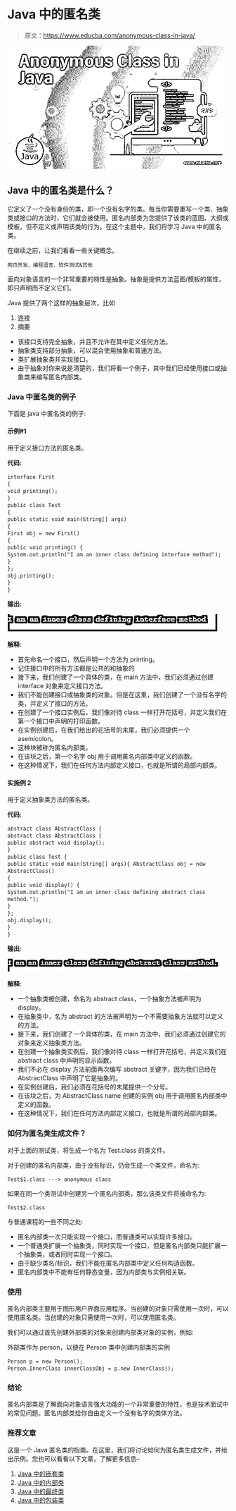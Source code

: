 # Java 中的匿名类

> 原文：<https://www.educba.com/anonymous-class-in-java/>

![Anonymous Class in Java](img/4a8146c62dc5e233637ac38da6afacb2.png)



## Java 中的匿名类是什么？

它定义了一个没有身份的类，即一个没有名字的类。每当你需要重写一个类、抽象类或接口的方法时，它们就会被使用。匿名内部类为您提供了该类的蓝图、大纲或模板，但不定义或声明该类的行为。在这个主题中，我们将学习 Java 中的匿名类。

在继续之前，让我们看看一些关键概念。

<small>网页开发、编程语言、软件测试&其他</small>

面向对象语言的一个非常重要的特性是抽象。抽象是提供方法蓝图/模板的属性，即只声明而不定义它们。

Java 提供了两个这样的抽象层次，比如

1.  连接
2.  摘要

*   该接口支持完全抽象，并且不允许在其中定义任何方法。
*   抽象类支持部分抽象，可以混合使用抽象和普通方法。
*   类扩展抽象类并实现接口。
*   由于抽象对你来说是清楚的，我们将看一个例子，其中我们已经使用接口或抽象类来编写匿名内部类。

### Java 中匿名类的例子

下面是 java 中匿名类的例子:

#### 示例#1

用于定义接口方法的匿名类。

**代码:**

```
interface First
{
void printing();
}
public class Test
{
public static void main(String[] args)
{
First obj = new First()
{
public void printing() {
System.out.println("I am an inner class defining interface method");
}
};
obj.printing();
}
}
```

**输出:**

![Anonymous Class in Java output 1](img/39d84c137761328b905d673eea8ffdae.png)



**解释**:

*   首先命名一个接口，然后声明一个方法为 printing。
*   记住接口中的所有方法都是公共的和抽象的
*   接下来，我们创建了一个具体的类，在 main 方法中，我们必须通过创建 interface 对象来定义接口方法。
*   我们不能创建接口或抽象类的对象。但是在这里，我们创建了一个没有名字的类，并定义了接口的方法。
*   在创建了一个接口实例后，我们像对待 class 一样打开花括号，并定义我们在第一个接口中声明的打印函数。
*   在实例创建后，在我们给出的花括号的末尾，我们必须提供一个 asemicolon。
*   这种块被称为匿名内部类。
*   在该块之后，第一个名字 obj 用于调用匿名内部类中定义的函数。
*   在这种情况下，我们在任何方法内部定义接口，也就是所谓的局部内部类。

#### 实施例 2

用于定义抽象类方法的匿名类。

**代码:**

```
abstract class AbstractClass {
abstract class AbstractClass {
public abstract void display();
}
public class Test {
public static void main(String[] args){ AbstractClass obj = new AbstractClass()
{
public void display() {
System.out.println("I am an inner class defining abstract class method.");
}
};
obj.display();
}
}
```

**输出:**

![Anonymous Class in Java output 2](img/3a7fbe5b3875dca25685c971ec569022.png)



**解释**:

*   一个抽象类被创建，命名为 abstract class，一个抽象方法被声明为 display。
*   在抽象类中，名为 abstract 的方法被声明为一个不需要抽象方法就可以定义的方法。
*   接下来，我们创建了一个具体的类，在 main 方法中，我们必须通过创建它的对象来定义抽象类方法。
*   在创建一个抽象类实例后，我们像对待 class 一样打开花括号，并定义我们在 abstract class 中声明的显示函数。
*   我们不必在 display 方法前面再次编写 abstract 关键字，因为我们已经在 AbstractClass 中声明了它是抽象的。
*   在实例创建后，我们必须在花括号的末尾提供一个分号。
*   在该块之后，为 AbstractClass name 创建的实例 obj 用于调用匿名内部类中定义的函数。
*   在这种情况下，我们在任何方法内部定义接口，也就是所谓的局部内部类。

### 如何为匿名类生成文件？

对于上面的测试类，将生成一个名为 Test.class 的类文件。

对于创建的匿名内部类，由于没有标识，仍会生成一个类文件，命名为:

```
Test$1.class ---> anonymous class
```

如果在同一个类测试中创建另一个匿名内部类，那么该类文件将被命名为:

```
Test$2.class
```

与普通课程的一些不同之处:

*   匿名内部类一次只能实现一个接口，而普通类可以实现许多接口。
*   一个普通类扩展一个抽象类，同时实现一个接口，但是匿名内部类只能扩展一个抽象类，或者同时实现一个接口。
*   由于缺少类名/标识，我们不能在匿名内部类中定义任何构造函数。
*   匿名内部类中不能有任何静态变量，因为内部类与实例相关联。

### 使用

匿名内部类主要用于图形用户界面应用程序。当创建的对象只需使用一次时，可以使用匿名类。当创建的对象只需使用一次时，可以使用匿名类。

我们可以通过首先创建外部类的对象来创建内部类对象的实例，例如:

外部类作为 person，以便在 Person 类中创建内部类的实例

```
Person p = new Person();
Person.InnerClass innerClassObj = p.new InnerClass();
```

### 结论

匿名内部类是了解面向对象语言强大功能的一个非常重要的特性，也是技术面试中的常见问题。匿名内部类给你自由定义一个没有名字的类体方法。

### 推荐文章

这是一个 Java 匿名类的指南。在这里，我们将讨论如何为匿名类生成文件，并给出示例。您也可以看看以下文章，了解更多信息–

1.  [Java 中的嵌套类](https://www.educba.com/nested-class-in-java/)
2.  [Java 中的内部类](https://www.educba.com/inner-class-in-java/)
3.  [Java 中的最终类](https://www.educba.com/final-class-in-java/)
4.  [Java 中的包装类](https://www.educba.com/wrapper-class-in-java/)





